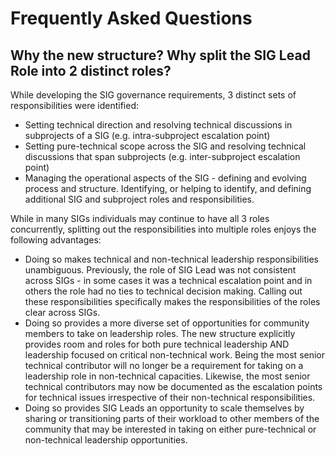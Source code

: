 # Frequently Asked Questions

## Why the new structure?  Why split the SIG Lead Role into 2 distinct roles?

While developing the SIG governance requirements, 3 distinct sets of responsibilities were identified:

- Setting technical direction and resolving technical discussions in subprojects of a SIG
 (e.g. intra-subproject escalation point)
- Setting pure-technical scope across the SIG and resolving technical discussions that span subprojects
 (e.g. inter-subproject escalation point)
- Managing the operational aspects of the SIG - defining and evolving process and structure.  Identifying, or helping
 to identify, and defining additional SIG and subproject roles and responsibilities.

While in many SIGs individuals may continue to have all 3 roles concurrently, splitting out the responsibilities
into multiple roles enjoys the following advantages:

- Doing so makes technical and non-technical leadership responsibilities unambiguous.  Previously, the role of SIG Lead
 was not consistent across SIGs - in some cases it was a technical escalation point and in others the role had
 no ties to technical decision making.  Calling out these responsibilities specifically makes the responsibilities
 of the roles clear across SIGs.
- Doing so provides a more diverse set of opportunities for community members to take on leadership roles.  The
 new structure explicitly provides room and roles for both pure technical leadership AND leadership focused on
 critical non-technical work.  Being the most senior technical contributor will no longer be a requirement
 for taking on a leadership role in non-technical capacities.  Likewise, the most senior technical contributors
 may now be documented as the escalation points for technical issues irrespective of their non-technical
 responsibilities.
- Doing so provides SIG Leads an opportunity to scale themselves by sharing or transitioning parts of their workload
 to other members of the community that may be interested in taking on either pure-technical or non-technical
 leadership opportunities.
